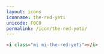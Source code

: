 ```yaml
---
layout: icons
iconname: the-red-yeti
unicode: F0C0
permalink: /icon/the-red-yeti/
---
```


``` html
<i class="mi mi-the-red-yeti"></i>
```
